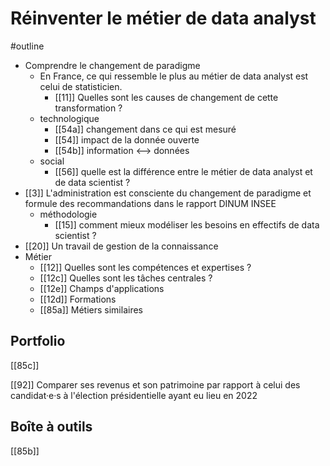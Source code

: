 # Réinventer le métier de data analyst
#outline 

- Comprendre le changement de paradigme
	- En France, ce qui ressemble le plus au métier de data analyst est celui de statisticien.
		- [[11]] Quelles sont les causes de changement de cette transformation ?
	- technologique
		- [[54a]] changement dans ce qui est mesuré
		- [[54]] impact de la donnée ouverte
		- [[54b]] information <--> données
	- social
		- [[56]] quelle est la différence entre le métier de data analyst et de data scientist ?
- [[3]] L'administration est consciente du changement de paradigme et formule des recommandations dans le rapport DINUM INSEE
	- méthodologie
		- [[15]] comment mieux modéliser les besoins en effectifs de data scientist ?
- [[20]] Un travail de gestion de la connaissance
- Métier
	- [[12]] Quelles sont les compétences et expertises ?
	- [[12c]] Quelles sont les tâches centrales ?
	- [[12e]] Champs d'applications
	- [[12d]] Formations
	- [[85a]] Métiers similaires

## Portfolio

 [[85c]]

[[92]] Comparer ses revenus et son patrimoine par rapport à celui des candidat·e·s à l'élection présidentielle ayant eu lieu en 2022

## Boîte à outils

[[85b]]